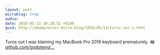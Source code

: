 ```yaml
---
layout: post
microblog: true
audio: 
date: 2018-05-13 10:28:52 +0100
guid: http://adamprocter.micro.blog/2018/05/13/turns-out-i.html
---
```

Turns out I was blaming my MacBook Pro 2016 keyboard prematurely. 😂 [github.com/godotengi...](https://github.com/godotengine/godot/issues/18808)
